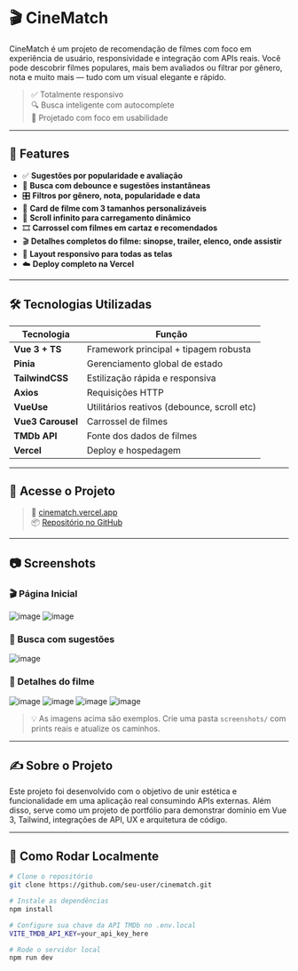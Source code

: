 # 🎬 CineMatch

CineMatch é um projeto de recomendação de filmes com foco em experiência de usuário, responsividade e integração com APIs reais. Você pode descobrir filmes populares, mais bem avaliados ou filtrar por gênero, nota e muito mais — tudo com um visual elegante e rápido.

> ✅ Totalmente responsivo  
> 🔍 Busca inteligente com autocomplete  
> 🧠 Projetado com foco em usabilidade

---

## 🌟 Features

- ✅ **Sugestões por popularidade e avaliação**
- 🔎 **Busca com debounce e sugestões instantâneas**
- 🎛️ **Filtros por gênero, nota, popularidade e data**
- 🧩 **Card de filme com 3 tamanhos personalizáveis**
- 🧠 **Scroll infinito para carregamento dinâmico**
- 🎞️ **Carrossel com filmes em cartaz e recomendados**
- 🎬 **Detalhes completos do filme: sinopse, trailer, elenco, onde assistir**
- 📱 **Layout responsivo para todas as telas**
- ☁️ **Deploy completo na Vercel**

---

## 🛠️ Tecnologias Utilizadas

| Tecnologia        | Função                                      |
| ----------------- | ------------------------------------------- |
| **Vue 3 + TS**    | Framework principal + tipagem robusta       |
| **Pinia**         | Gerenciamento global de estado              |
| **TailwindCSS**   | Estilização rápida e responsiva             |
| **Axios**         | Requisições HTTP                            |
| **VueUse**        | Utilitários reativos (debounce, scroll etc) |
| **Vue3 Carousel** | Carrossel de filmes                         |
| **TMDb API**      | Fonte dos dados de filmes                   |
| **Vercel**        | Deploy e hospedagem                         |

---

## 🚀 Acesse o Projeto

> 🔗 [cinematch.vercel.app](https://cinematch-rho.vercel.app/)  
> 📦 [Repositório no GitHub](https://github.com/jpst-dev/cinematch)

---

## 📷 Screenshots

### 🎬 Página Inicial
![image](https://github.com/user-attachments/assets/1dcf7790-2af5-4d5e-a8c2-986e98e71a02)
![image](https://github.com/user-attachments/assets/527626ca-4d03-4a2e-8ad0-e8f4c2b8bbe6)


### 🔎 Busca com sugestões

![image](https://github.com/user-attachments/assets/22490088-f67f-4b1e-89b9-ad1be09bc83c)


### 🎥 Detalhes do filme

![image](https://github.com/user-attachments/assets/46ae3524-fc94-4429-b7a1-3082f5bcef1d)
![image](https://github.com/user-attachments/assets/3ff40fc9-efd7-454f-a282-f5bcf78e0c9a)
![image](https://github.com/user-attachments/assets/c560b4ce-12a8-4316-81f2-1fb36250a099)
![image](https://github.com/user-attachments/assets/0b2feeda-f676-429e-8c1e-fe7553d388e3)





> 💡 As imagens acima são exemplos. Crie uma pasta `screenshots/` com prints reais e atualize os caminhos.

---

## ✍️ Sobre o Projeto

Este projeto foi desenvolvido com o objetivo de unir estética e funcionalidade em uma aplicação real consumindo APIs externas. Além disso, serve como um projeto de portfólio para demonstrar domínio em Vue 3, Tailwind, integrações de API, UX e arquitetura de código.

---

## 📌 Como Rodar Localmente

```bash
# Clone o repositório
git clone https://github.com/seu-user/cinematch.git

# Instale as dependências
npm install

# Configure sua chave da API TMDb no .env.local
VITE_TMDB_API_KEY=your_api_key_here

# Rode o servidor local
npm run dev
```
